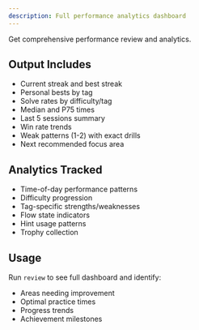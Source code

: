 ```yaml
---
description: Full performance analytics dashboard
---
```


Get comprehensive performance review and analytics.

## Output Includes
- Current streak and best streak
- Personal bests by tag
- Solve rates by difficulty/tag
- Median and P75 times
- Last 5 sessions summary
- Win rate trends
- Weak patterns (1-2) with exact drills
- Next recommended focus area

## Analytics Tracked
- Time-of-day performance patterns
- Difficulty progression
- Tag-specific strengths/weaknesses
- Flow state indicators
- Hint usage patterns
- Trophy collection

## Usage
Run `review` to see full dashboard and identify:
- Areas needing improvement
- Optimal practice times
- Progress trends
- Achievement milestones